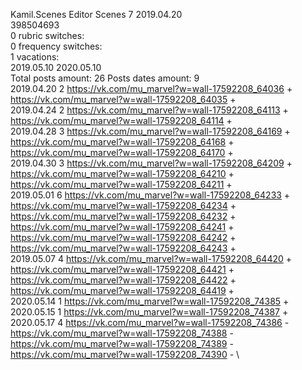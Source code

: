 Kamil.Scenes	Editor Scenes 7 2019.04.20\
398504693\
0 rubric switches:\
0 frequency switches:\
1 vacations:\
2019.05.10 2020.05.10 \
Total posts amount: 26	Posts dates amount: 9\
2019.04.20 2 https://vk.com/mu_marvel?w=wall-17592208_64036 + https://vk.com/mu_marvel?w=wall-17592208_64035 + \
2019.04.24 2 https://vk.com/mu_marvel?w=wall-17592208_64113 + https://vk.com/mu_marvel?w=wall-17592208_64114 + \
2019.04.28 3 https://vk.com/mu_marvel?w=wall-17592208_64169 + https://vk.com/mu_marvel?w=wall-17592208_64168 + https://vk.com/mu_marvel?w=wall-17592208_64170 + \
2019.04.30 3 https://vk.com/mu_marvel?w=wall-17592208_64209 + https://vk.com/mu_marvel?w=wall-17592208_64210 + https://vk.com/mu_marvel?w=wall-17592208_64211 + \
2019.05.01 6 https://vk.com/mu_marvel?w=wall-17592208_64233 + https://vk.com/mu_marvel?w=wall-17592208_64234 + https://vk.com/mu_marvel?w=wall-17592208_64232 + https://vk.com/mu_marvel?w=wall-17592208_64241 + https://vk.com/mu_marvel?w=wall-17592208_64242 + https://vk.com/mu_marvel?w=wall-17592208_64243 + \
2019.05.07 4 https://vk.com/mu_marvel?w=wall-17592208_64420 + https://vk.com/mu_marvel?w=wall-17592208_64421 + https://vk.com/mu_marvel?w=wall-17592208_64422 + https://vk.com/mu_marvel?w=wall-17592208_64419 + \
2020.05.14 1 https://vk.com/mu_marvel?w=wall-17592208_74385 + \
2020.05.15 1 https://vk.com/mu_marvel?w=wall-17592208_74387 + \
2020.05.17 4 https://vk.com/mu_marvel?w=wall-17592208_74386 - https://vk.com/mu_marvel?w=wall-17592208_74388 - https://vk.com/mu_marvel?w=wall-17592208_74389 - https://vk.com/mu_marvel?w=wall-17592208_74390 - \
